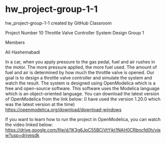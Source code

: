 # hw_project-group-1-1
hw_project-group-1-1 created by GitHub Classroom

Project Number 10
Throttle Valve Controller System Design
Group 1

Members

Ali Hashemabadi


In a car, when you apply pressure to the gas pedal, fuel and air rushes in the motor. The more pressure applied, the more fuel used. The amount of fuel and air is determined by how much the throttle valve is opened. Our goal is to design a throttle valve controller and simulate the system and watch the result.
The system is designed using OpenModelica which is a free and open-source software. This software uses the Modelica language which is an object-oriented language.
You can download the latest version of OpenModelica from the link below: (I have used the version 1.20.0 which was the latest version at the time)
https://openmodelica.org/download/download-windows

If you want to learn how to run the project in OpenModelica, you can watch the video linked below:
https://drive.google.com/file/d/1K3g6JpC55BCiVtYjkt1NAH0CRbncfd0h/view?usp=drivesdk




